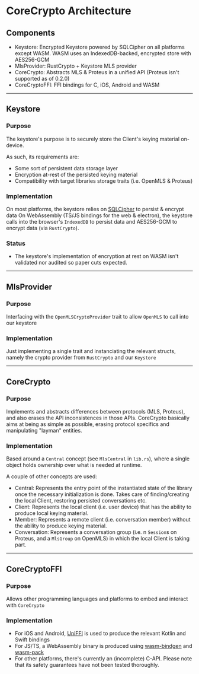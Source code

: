 # CoreCrypto Architecture

## Components

* Keystore: Encrypted Keystore powered by SQLCipher on all platforms except WASM. WASM uses an IndexedDB-backed, encrypted store with AES256-GCM
* MlsProvider: RustCrypto + Keystore MLS provider
* CoreCrypto: Abstracts MLS & Proteus in a unified API (Proteus isn't supported as of 0.2.0)
* CoreCryptoFFI: FFI bindings for C, iOS, Android and WASM

----------

## Keystore

### Purpose

The keystore's purpose is to securely store the Client's keying material on-device.

As such, its requirements are:

* Some sort of persistent data storage layer
* Encryption at-rest of the persisted keying material
* Compatibility with target libraries storage traits (i.e. OpenMLS & Proteus)

### Implementation

On most platforms, the keystore relies on [SQLCipher](https://www.zetetic.net/sqlcipher/) to persist & encrypt data
On WebAssembly (TS/JS bindings for the web & electron), the keystore calls into the browser's `IndexedDB` to persist data and AES256-GCM to encrypt data (via `RustCrypto`).

### Status

* The keystore's implementation of encryption at rest on WASM isn't validated nor audited so paper cuts expected.


----------

## MlsProvider

### Purpose

Interfacing with the `OpenMLSCryptoProvider` trait to allow `OpenMLS` to call into our keystore

### Implementation

Just implementing a single trait and instanciating the relevant structs, namely the crypto provider from `RustCrypto` and our `Keystore`

----------

## CoreCrypto

### Purpose

Implements and abstracts differences between protocols (MLS, Proteus), and also erases the API inconsistences in those APIs.
CoreCrypto basically aims at being as simple as possible, erasing protocol specifics and manipulating "layman" entities.


### Implementation

Based around a `Central` concept (see `MlsCentral` in `lib.rs`), where a single object holds ownership over what is needed at runtime.

A couple of other concepts are used:

* Central: Represents the entry point of the instantiated state of the library once the necessary initialization is done. Takes care of finding/creating the local Client, restoring persisted conversations etc.
* Client: Represents the local client (i.e. user device) that has the ability to produce local keying material.
* Member: Represents a remote client (i.e. conversation member) without the ability to produce keying material.
* Conversation: Represents a conversation group (i.e. n `Session`s on Proteus, and a `MlsGroup` on OpenMLS) in which the local Client is taking part.

----------

## CoreCryptoFFI

### Purpose

Allows other programming languages and platforms to embed and interact with `CoreCrypto`

### Implementation

* For iOS and Android, [UniFFI](https://github.com/mozilla/uniffi-rs) is used to produce the relevant Kotlin and Swift bindings
* For JS/TS, a WebAssembly binary is produced using [wasm-bindgen](https://github.com/rustwasm/wasm-bindgen) and [wasm-pack](https://rustwasm.github.io/wasm-pack/)
* For other platforms, there's currently an (incomplete) C-API. Please note that its safety guarantees have not been tested thoroughly.
